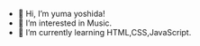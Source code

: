 - 👋 Hi, I’m yuma yoshida!
- 👀 I’m interested in Music.
- 🌱 I’m currently learning HTML,CSS,JavaScript.

<!---
yoshida-github/yoshida-github is a ✨ special ✨ repository because its `README.md` (this file) appears on your GitHub profile.
You can click the Preview link to take a look at your changes.
--->
